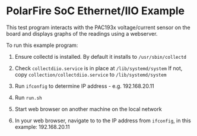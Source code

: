 # PolarFire SoC Ethernet/IIO Example

This test program interacts with the PAC193x voltage/current sensor on the board and displays graphs of the readings using a webserver.

To run this example program:

1. Ensure collectd is installed.  By default it installs to `/usr/sbin/collectd`

2. Check `collectdiio.service` is in place at `/lib/systemd/system`
   If not, copy `collection/collectdiio.service` to `/lib/systemd/system`

3. Run `ifconfig` to determine IP address - e.g. 192.168.20.11 

4. Run `run.sh`

5. Start web browser on another machine on the local network

6. In your web browser, navigate to to the IP address from `ifconfig`, in this example: 192.168.20.11


